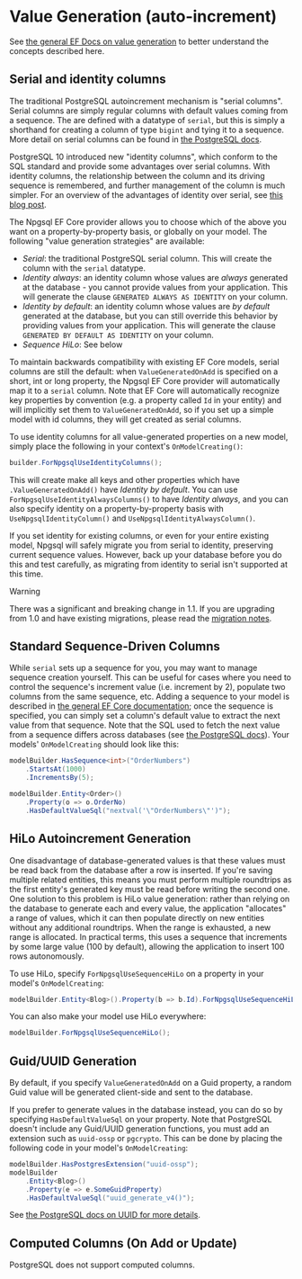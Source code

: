 # Value Generation (auto-increment)

See [the general EF Docs on value generation](https://docs.microsoft.com/en-us/ef/core/modeling/generated-properties) to better understand the concepts described here.

## Serial and identity columns

The traditional PostgreSQL autoincrement mechanism is "serial columns". Serial columns are simply regular columns with default values coming from a sequence. The are defined with a datatype of `serial`, but this is simply a shorthand for creating a column of type `bigint` and tying it to a sequence. More detail on serial columns can be found in [the PostgreSQL docs](https://www.postgresql.org/docs/current/static/datatype-numeric.html#DATATYPE-SERIAL).

PostgreSQL 10 introduced new "identity columns", which conform to the SQL standard and provide some advantages over serial columns. With identity columns, the relationship between the column and its driving sequence is remembered, and further management of the column is much simpler. For an overview of the advantages of identity over serial, see [this blog post](https://blog.2ndquadrant.com/postgresql-10-identity-columns/).

The Npgsql EF Core provider allows you to choose which of the above you want on a property-by-property basis, or globally on your model. The following "value generation strategies" are available:

* *Serial*: the traditional PostgreSQL serial column. This will create the column with the `serial` datatype.
* *Identity always*: an identity column whose values are *always* generated at the database - you cannot provide values from your application. This will generate the clause `GENERATED ALWAYS AS IDENTITY` on your column.
* *Identity by default*: an identity column whose values are *by default* generated at the database, but you can still override this behavior by providing values from your application. This will generate the clause `GENERATED BY DEFAULT AS IDENTITY` on your column.
* *Sequence HiLo*: See below

To maintain backwards compatibility with existing EF Core models, serial columns are still the default: when `ValueGeneratedOnAdd` is specified on a short, int or long property, the Npgsql EF Core provider will automatically map it to a `serial` column. Note that EF Core will automatically recognize key properties by convention (e.g. a property called `Id` in your entity) and will implicitly set them to `ValueGeneratedOnAdd`, so if you set up a simple model with id columns, they will get created as serial columns.

To use identity columns for all value-generated properties on a new model, simply place the following in your context's `OnModelCreating()`:

```c#
builder.ForNpgsqlUseIdentityColumns();
```

This will create make all keys and other properties which have `.ValueGeneratedOnAdd()` have *Identity by default*. You can use `ForNpgsqlUseIdentityAlwaysColumns()` to have *Identity always*, and you can also specify identity on a property-by-property basis with `UseNpgsqlIdentityColumn()` and `UseNpgsqlIdentityAlwaysColumn()`.

If you set identity for existing columns, or even for your entire existing model, Npgsql will safely migrate you from serial to identity, preserving current sequence values. However, back up your database before you do this and test carefully, as migrating from identity to serial isn't supported at this time.

> [!Warning]
> There was a significant and breaking change in 1.1. If you are upgrading from 1.0 and have existing migrations, please read the [migration notes](migration/1.1.md).

## Standard Sequence-Driven Columns

While `serial` sets up a sequence for you, you may want to manage sequence creation yourself. This can be useful for cases where you need to control the sequence's increment value (i.e. increment by 2), populate two columns from the same sequence, etc. Adding a sequence to your model is described in [the general EF Core documentation](https://docs.microsoft.com/en-us/ef/core/modeling/relational/sequences); once the sequence is specified, you can simply set a column's default value to extract the next value from that sequence. Note that the SQL used to fetch the next value from a sequence differs across databases (see [the PostgreSQL docs](https://www.postgresql.org/docs/current/static/functions-sequence.html)). Your models' `OnModelCreating` should look like this:

```c#
modelBuilder.HasSequence<int>("OrderNumbers")
	.StartsAt(1000)
	.IncrementsBy(5);

modelBuilder.Entity<Order>()
	.Property(o => o.OrderNo)
	.HasDefaultValueSql("nextval('\"OrderNumbers\"')");
```

## HiLo Autoincrement Generation

One disadvantage of database-generated values is that these values must be read back from the database after a row is inserted. If you're saving multiple related entities, this means you must perform multiple roundtrips as the first entity's generated key must be read before writing the second one. One solution to this problem is HiLo value generation: rather than relying on the database to generate each and every value, the application "allocates" a range of values, which it can then populate directly on new entities without any additional roundtrips. When the range is exhausted, a new range is allocated. In practical terms, this uses a sequence that increments by some large value (100 by default), allowing the application to insert 100 rows autonomously.

To use HiLo, specify `ForNpgsqlUseSequenceHiLo` on a property in your model's `OnModelCreating`:

```c#
modelBuilder.Entity<Blog>().Property(b => b.Id).ForNpgsqlUseSequenceHiLo();
```

You can also make your model use HiLo everywhere:

```c#
modelBuilder.ForNpgsqlUseSequenceHiLo();
```

## Guid/UUID Generation

By default, if you specify `ValueGeneratedOnAdd` on a Guid property, a random Guid value will be generated client-side and sent to the database.

If you prefer to generate values in the database instead, you can do so by specifying `HasDefaultValueSql` on your property. Note that PostgreSQL doesn't include any Guid/UUID generation functions, you must add an extension such as `uuid-ossp` or `pgcrypto`. This can be done by placing the following code in your model's `OnModelCreating`:

```c#
modelBuilder.HasPostgresExtension("uuid-ossp");
modelBuilder
	.Entity<Blog>()
	.Property(e => e.SomeGuidProperty)
	.HasDefaultValueSql("uuid_generate_v4()");
```

See [the PostgreSQL docs on UUID for more details](https://www.postgresql.org/docs/current/static/datatype-uuid.html).

## Computed Columns (On Add or Update)

PostgreSQL does not support computed columns.
